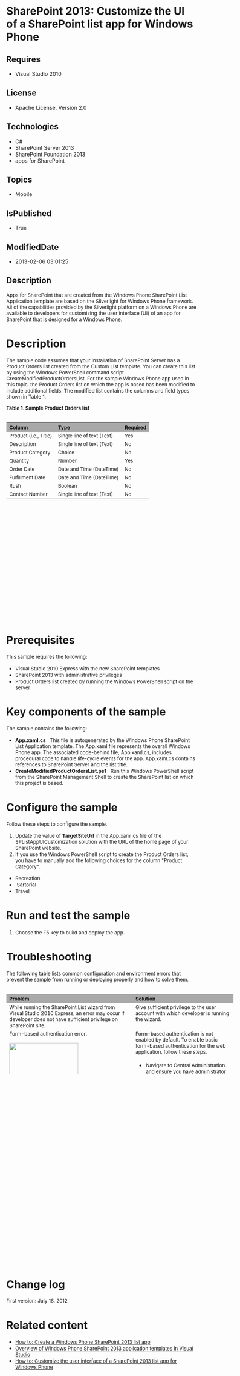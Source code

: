 # SharePoint 2013: Customize the UI of a SharePoint list app for Windows Phone
## Requires
* Visual Studio 2010
## License
* Apache License, Version 2.0
## Technologies
* C#
* SharePoint Server 2013
* SharePoint Foundation 2013
* apps for SharePoint
## Topics
* Mobile
## IsPublished
* True
## ModifiedDate
* 2013-02-06 03:01:25
## Description

<p><span style="font-size:small">Apps for SharePoint that are created from the Windows Phone SharePoint List Application template are based on the Silverlight for Windows Phone framework. All of the capabilities provided by the Silverlight platform on a Windows
 Phone are available to developers for customizing the user interface (UI) of an app for SharePoint that is designed for a Windows Phone.</span></p>
<h1>Description</h1>
<p><span style="font-size:small">The sample code assumes that your installation of SharePoint Server has a Product Orders list created from the Custom List template. You can create this list by using the Windows PowerShell command script CreateModifiedProductOrdersList.
 For the sample Windows Phone app used in this topic, the Product Orders list on which the app is based has been modified to include additional fields. The modified list contains the columns and field types shown in Table 1.</span></p>
<p><strong><span style="font-size:small">Table 1. Sample Product Orders list</span></strong></p>
<table border="0" cellspacing="5" cellpadding="5" frame="void" align="left" style="width:601px; height:212px">
<tbody>
<tr style="background-color:#a9a9a9">
<th align="left" scope="col"><strong><span style="font-size:small">Column</span></strong></th>
<th align="left" scope="col"><strong><span style="font-size:small">Type</span></strong></th>
<th align="left" scope="col"><strong><span style="font-size:small">Required </span>
</strong></th>
</tr>
<tr valign="top">
<td><span style="font-size:small">Product (i.e., Title)</span></td>
<td><span style="font-size:small">Single line of text (Text)</span></td>
<td><span style="font-size:small">Yes</span></td>
</tr>
<tr valign="top">
<td><span style="font-size:small"><span style="font-size:small">Description </span>
</span></td>
<td><span style="font-size:small">Single line of text (Text)</span></td>
<td><span style="font-size:small">No </span></td>
</tr>
<tr valign="top">
<td><span style="font-size:small"><span style="font-size:small">Product Category</span></span></td>
<td><span style="font-size:small">Choice&nbsp;</span></td>
<td><span style="font-size:small">No&nbsp;</span></td>
</tr>
<tr valign="top">
<td><span style="font-size:small"><span style="font-size:small"><span style="font-size:small"><span style="font-size:small">Quantity
</span></span></span></span></td>
<td><span style="font-size:small">Number</span></td>
<td><span style="font-size:small">Yes </span></td>
</tr>
<tr valign="top">
<td><span style="font-size:small"><span style="font-size:small">Order Date </span>
</span></td>
<td><span style="font-size:small">Date and Time (DateTime) </span></td>
<td><span style="font-size:small">No </span></td>
</tr>
<tr valign="top">
<td><span style="font-size:small"><span style="font-size:small">Fulfillment Date</span>
</span></td>
<td><span style="font-size:small">Date and Time (DateTime) </span></td>
<td><span style="font-size:small">No </span></td>
</tr>
<tr valign="top">
<td><span style="font-size:small"><span style="font-size:small">Rush&nbsp;</span></span></td>
<td><span style="font-size:small">Boolean&nbsp;</span></td>
<td><span style="font-size:small">No&nbsp;</span></td>
</tr>
<tr valign="top">
<td><span style="font-size:small"><span style="font-size:small">Contact Number </span>
</span></td>
<td><span style="font-size:small">Single line of text (Text)</span></td>
<td><span style="font-size:small">No </span></td>
</tr>
</tbody>
</table>
<p>&nbsp;</p>
<p><span style="font-size:small">&nbsp;</span></p>
<p>&nbsp;</p>
<p>&nbsp;</p>
<p>&nbsp;</p>
<p>&nbsp;</p>
<p>&nbsp;</p>
<p><span style="font-size:x-small">&nbsp;</span></p>
<p>&nbsp;</p>
<p>&nbsp;</p>
<h1>Prerequisites</h1>
<p><span style="font-size:small">This sample requires the following:</span></p>
<ul>
<li><span style="font-size:small">Visual Studio 2010 Express with the new SharePoint templates</span>
</li><li><span style="font-size:small">SharePoint 2013 with administrative privileges</span>
</li><li><span style="font-size:small">Product Orders list created by running the Windows PowerShell script on the server</span>
</li></ul>
<h1>Key components of the sample</h1>
<p><span style="font-size:small">The sample contains the following:</span></p>
<ul>
<li><span style="font-size:small"><strong>App.xaml.cs</strong>&nbsp;&nbsp; This file is autogenerated by the Windows Phone SharePoint List Application template. The App.xaml file represents the overall Windows Phone app. The associated code-behind file, App.xaml.cs,
 includes procedural code to handle life-cycle events for the app. App.xaml.cs contains references to SharePoint Server and the list title.</span>
</li><li><span style="font-size:small"><strong>CreateModifiedProductOrdersList.ps1</strong>&nbsp;&nbsp; Run this Windows PowerShell script from the SharePoint Management Shell to create the SharePoint list on which this project is based.</span>
</li></ul>
<h1>Configure the sample</h1>
<p><span style="font-size:small">Follow these steps to configure the sample.</span></p>
<ol>
<li><span style="font-size:small">Update the value of <strong>TargetSiteUrl</strong> in the App.xaml.cs file of the SPListAppUICustomization solution with the URL of the home page of your SharePoint website.</span>
</li><li><span style="font-size:small">If you use the Windows PowerShell script to create the Product Orders list, you have to manually add the following choices for the column &quot;Product Category&quot;.</span>
</li></ol>
<ul>
<li><span style="font-size:small">Recreation</span> </li><li><span style="font-size:small">&nbsp;</span><span style="font-size:small">Sartorial</span>
</li><li><span style="font-size:small">Travel</span> </li></ul>
<h1>Run and test the sample</h1>
<ol>
<li><span style="font-size:small">Choose the F5 key to build and deploy the app.</span>
</li></ol>
<h1>Troubleshooting</h1>
<p><span style="font-size:small">The following table lists common configuration and environment errors that prevent the sample from running or deploying properly and how to solve them.</span></p>
<table border="0" cellspacing="5" cellpadding="5" frame="void" align="left" style="width:601px; height:212px">
<tbody>
<tr style="background-color:#a9a9a9">
<th align="left" scope="col"><strong><span style="font-size:small">Problem </span>
</strong></th>
<th align="left" scope="col"><strong><span style="font-size:small">Solution</span></strong></th>
</tr>
<tr valign="top">
<td><span style="font-size:small">While running the SharePoint List wizard from Visual Studio 2010 Express, an error may occur if developer does not have sufficient privilege on SharePoint site.</span></td>
<td><span style="font-size:small">Give sufficient privilege to the user account with which developer is running the wizard.</span></td>
</tr>
<tr valign="top">
<td><span style="font-size:small">Form-based authentication error. <br>
<br>
<img id="60943" src="http://i1.code.msdn.s-msft.com/sharepoint-2013-use-a619f634/image/file/60943/1/fig1.png" alt="" width="182" height="339"></span></td>
<td><span style="font-size:small">Form-based authentication is not enabled by default. To enable basic form-based authentication for the web application, follow these steps.</span>
<ul>
<li><span style="font-size:small">Navigate to Central Administration and ensure you have administrator rights on the server.</span>
</li><li><span style="font-size:small">Under <strong>Application Management</strong>, choose<strong>Manage Web Applications</strong>.</span>
</li><li><span style="font-size:small">Choose your web application (on which you have your SharePoint site, which you are accessing from your mobile app).</span>
</li><li><span style="font-size:small">From the ribbon, choose <strong>Authentication Providers</strong>.</span>
</li><li><span style="font-size:small">In the <strong>Authentication Provider </strong>
dialog box, choose <strong>Default</strong> to edit the authentication.</span> </li><li><span style="font-size:small">In the <strong>Edit Authentication Model </strong>
window under <strong>Claims Authentication Types</strong>, choose <strong>Basic Authentication</strong>.</span>
</li></ul>
</td>
</tr>
</tbody>
</table>
<h1><br>
<br>
<br>
<br>
<br>
</h1>
<p>&nbsp;</p>
<p>&nbsp;</p>
<p>&nbsp;</p>
<p>&nbsp;</p>
<p>&nbsp;</p>
<p>&nbsp;</p>
<p>&nbsp;</p>
<p>&nbsp;</p>
<p>&nbsp;</p>
<p>&nbsp;</p>
<p>&nbsp;</p>
<p>&nbsp;</p>
<p>&nbsp;</p>
<p>&nbsp;</p>
<p>&nbsp;</p>
<p>&nbsp;</p>
<h1>Change log</h1>
<p><span style="font-size:small">First version: July 16, 2012</span></p>
<h1>Related content</h1>
<ul>
<li><span style="font-size:small"><a href="http://msdn.microsoft.com/en-us/library/jj163259.aspx">How to: Create a Windows Phone SharePoint 2013 list app</a></span>
</li><li><span style="font-size:small"><a href="http://msdn.microsoft.com/en-us/library/jj163786.aspx">Overview of Windows Phone SharePoint 2013 application templates in Visual Studio</a></span>
</li><li><span style="font-size:small"><a href="http://msdn.microsoft.com/en-us/library/jj163113.aspx">How to: Customize the user interface of a SharePoint 2013 list app for Windows Phone</a></span>
</li></ul>
